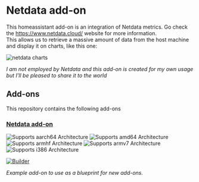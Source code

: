 # Netdata add-on

This homeassistant add-on is an integration of Netdata metrics.
Go check the https://www.netdata.cloud/ website for more information.\
This allows us to retrieve a massive amount of data from the host machine and display it on charts, like this one:

![netdata charts](https://www.netdata.cloud/wp-content/uploads/2021/05/overview-20210521-2.png)

_I am not employed by Netdata and this add-on is created for my own usage but I'll be pleased to share it to the world_

## Add-ons

This repository contains the following add-ons

### [Netdata add-on](./netdata)

![Supports aarch64 Architecture][aarch64-shield]
![Supports amd64 Architecture][amd64-shield]
![Supports armhf Architecture][armhf-shield]
![Supports armv7 Architecture][armv7-shield]
![Supports i386 Architecture][i386-shield]

[![Builder](https://github.com/Gamma-Software/netdata-homeassistant-addon/actions/workflows/builder.yaml/badge.svg)](https://github.com/Gamma-Software/netdata-homeassistant-addon/actions/workflows/builder.yaml)

_Example add-on to use as a blueprint for new add-ons._

[aarch64-shield]: https://img.shields.io/badge/aarch64-yes-green.svg
[amd64-shield]: https://img.shields.io/badge/amd64-yes-green.svg
[armhf-shield]: https://img.shields.io/badge/armhf-yes-green.svg
[armv7-shield]: https://img.shields.io/badge/armv7-yes-green.svg
[i386-shield]: https://img.shields.io/badge/i386-yes-green.svg
